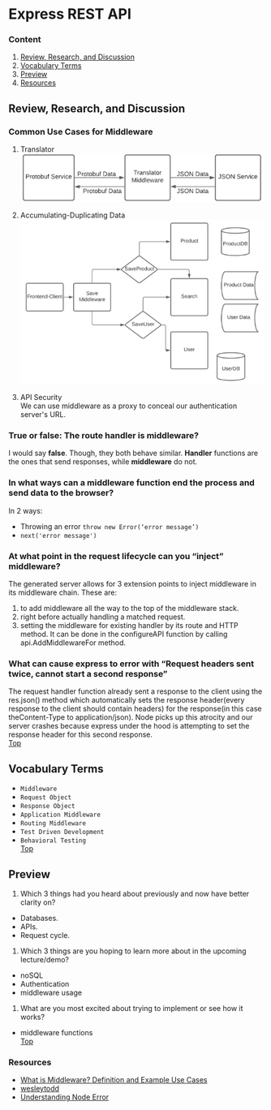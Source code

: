 # Express REST API  

### Content
1. [Review, Research, and Discussion](#review-research-and-discussion)
1. [Vocabulary Terms](#vocabulary-terms)
1. [Preview](#preview)
1. [Resources](#resources)

## Review, Research, and Discussion  
### Common Use Cases for Middleware 
1. Translator  
![translator](./imgs/tr.png)  

1. Accumulating-Duplicating Data
![Accumulating-Duplicating Data](./imgs/use2.png)  

1. API Security  
  We can use middleware as a proxy to conceal our authentication server's URL.

### True or false: The route handler is middleware?  
I would say **false**. Though, they both behave similar. **Handler** functions are the ones that send responses, while **middleware** do not.  

### In what ways can a middleware function end the process and send data to the browser?  
In 2 ways:  
- Throwing an error `throw new Error(‘error message’)`  
- `next('error message')`  

### At what point in the request lifecycle can you “inject” middleware?  
The generated server allows for 3 extension points to inject middleware in its middleware chain. These are:
1. to add middleware all the way to the top of the middleware stack. 
2. right before actually handling a matched request.
3. setting the middleware for existing handler by its route and HTTP method. It can be done in the configureAPI function by calling api.AddMiddlewareFor method.  

### What can cause express to error with “Request headers sent twice, cannot start a second response”  
The request handler function already sent a response to the client using the res.json() method which automatically sets the response header(every response to the client should contain headers) for the response(in this case theContent-Type to application/json). Node picks up this atrocity and our server crashes because express under the hood is attempting to set the response header for this second response.  
[Top](#content)  

## Vocabulary Terms  
- `Middleware`
- `Request Object`
- `Response Object`
- `Application Middleware`
- `Routing Middleware`
- `Test Driven Development`
- `Behavioral Testing`  
[Top](#content)

## Preview  
1. Which 3 things had you heard about previously and now have better clarity on?    
  - Databases.
  - APIs.
  - Request cycle.
1. Which 3 things are you hoping to learn more about in the upcoming lecture/demo?  
  - noSQL
  - Authentication
  - middleware usage
1. What are you most excited about trying to implement or see how it works?  
  - middleware functions  
[Top](#content)
### Resources
- [What is Middleware? Definition and Example Use Cases](https://www.freecodecamp.org/news/what-is-middleware-with-example-use-cases/)  
- [wesleytodd](https://github.com/expressjs/express/issues/4089)
- [Understanding Node Error](https://www.codementor.io/@oparaprosper79/understanding-node-error-err_http_headers_sent-117mpk82z8)